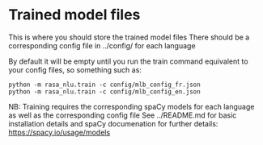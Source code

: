 # Trained model files

This is where you should store the trained model files
There should be a corresponding config file in ../config/ for each language

By default it will be empty until you run the train command equivalent to your config files, so something such as:

    python -m rasa_nlu.train -c config/mlb_config_fr.json
    python -m rasa_nlu.train -c config/mlb_config_en.json

NB: Training requires the corresponding spaCy models for each language as well as the corresponding config file
See ../README.md for basic installation details and spaCy documenation for further details: https://spacy.io/usage/models
